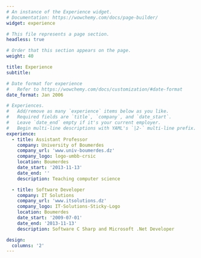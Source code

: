 ```yaml
---
# An instance of the Experience widget.
# Documentation: https://wowchemy.com/docs/page-builder/
widget: experience

# This file represents a page section.
headless: true

# Order that this section appears on the page.
weight: 40

title: Experience
subtitle:

# Date format for experience
#   Refer to https://wowchemy.com/docs/customization/#date-format
date_format: Jan 2006

# Experiences.
#   Add/remove as many `experience` items below as you like.
#   Required fields are `title`, `company`, and `date_start`.
#   Leave `date_end` empty if it's your current employer.
#   Begin multi-line descriptions with YAML's `|2-` multi-line prefix.
experience:
  - title: Assistant Professor
    company: University of Boumerdes
    company_url: 'www.univ-boumerdes.dz'
    company_logo: logo-umbb-crsic
    location: Boumerdes
    date_start: '2013-11-13'
    date_end: ''
    description: Teaching computer science

  - title: Software Developer
    company: IT Solutions
    company_url: 'www.itsolutions.dz'
    company_logo: IT-Solutions-Sticky-Logo
    location: Boumerdes
    date_start: '2009-07-01'
    date_end: '2013-11-13'
    description: Software C Sharp and Microsoft .Net Developer 

design:
  columns: '2'
---
```


